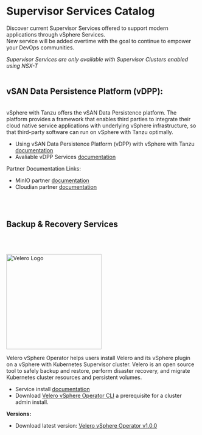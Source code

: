 # Supervisor Services Catalog

Discover current Supervisor Services offered to support modern applications through vSphere Services.  
New service will be added overtime with the goal to continue to empower your DevOps communities.

*Supervisor Services are only available with Supervisor Clusters enabled using NSX-T*
  </br>
  </br>  
    
## vSAN Data Persistence Platform (vDPP): 
  </br>
  vSphere with Tanzu offers the vSAN Data Persistence platform. The platform provides a framework that enables third parties to integrate their cloud native service applications with underlying vSphere infrastructure, so that third-party software can run on vSphere with Tanzu optimally.</br>

- Using vSAN Data Persistence Platform (vDPP) with vSphere with Tanzu [documentation](https://docs.vmware.com/en/VMware-vSphere/7.0/vmware-vsphere-with-tanzu/GUID-F7223607-30A5-4B2D-9B06-A55A65FEAA11.html)
- Avaliable vDPP Services [documentation](https://docs.vmware.com/en/VMware-vSphere/7.0/vmware-vsphere-with-tanzu/GUID-F68B264E-76A3-4A6D-A3B0-17153DDF7A18.html) 

Partner Documentation Links: 
- MinIO partner [documentation](https://docs.min.io/minio/vsphere/core-concepts/core-concepts.html)
- Cloudian partner [documentation](https://cloudian.com/vmware/)

</br>
</br>

## Backup & Recovery Services

</br>
</br>

<p align="left">
  <img src="https://github.com/vsphere-tmm/Supervisor-Services/blob/main/Velero.svg" width="250" title="Velero Logo">
</p>
Velero vSphere Operator helps users install Velero and its vSphere plugin on a vSphere with Kubernetes Supervisor cluster. Velero is an open source tool to safely backup and restore, perform disaster recovery, and migrate Kubernetes cluster resources and persistent volumes.

- Service install [documentation](https://docs.vmware.com/en/VMware-vSphere/7.0/vmware-vsphere-with-tanzu/GUID-DA21BF67-160E-48D9-8D94-0D3690E51FD0.html)
- Download [Velero vSphere Operator CLI](https://github.com/vmware-tanzu/velero-plugin-for-vsphere/releases/download/v1.1.0/velero-vsphere-1.1.0-linux-amd64.tar.gz) a prerequisite for a cluster admin install. 

**Versions:**
- Download latest version: [Velero vSphere Operator v1.0.0](https://vmwaresaas.jfrog.io/ui/api/v1/download?repoKey=vDPP-Partner-YAML&path=Velero%252FVelero%252FSupervisorService%252F1.0.0%252Fvelero-supervisorservice-1.0.0.yaml)


